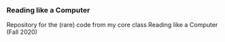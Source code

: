 ### Reading like a Computer
Repository for the (rare) code from my core class Reading like a Computer (Fall 2020)
